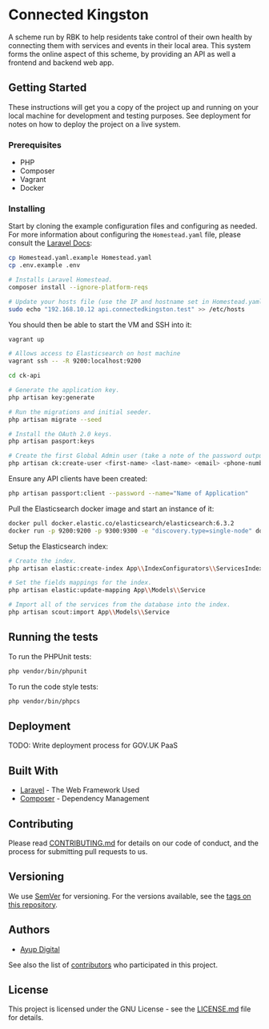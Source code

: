 # Connected Kingston

A scheme run by RBK to help residents take control of their own health by connecting them with services and events in their local area.
This system forms the online aspect of this scheme, by providing an API as well a frontend and backend web app.

## Getting Started

These instructions will get you a copy of the project up and running on your local machine for development and testing purposes. 
See deployment for notes on how to deploy the project on a live system.

### Prerequisites

* PHP
* Composer
* Vagrant
* Docker

### Installing

Start by cloning the example configuration files and configuring as needed. For more information about configuring the 
`Homestead.yaml` file, please consult the [Laravel Docs](https://laravel.com/docs/5.6/homestead):

```bash
cp Homestead.yaml.example Homestead.yaml
cp .env.example .env

# Installs Laravel Homestead.
composer install --ignore-platform-reqs

# Update your hosts file (use the IP and hostname set in Homestead.yaml).
sudo echo "192.168.10.12 api.connectedkingston.test" >> /etc/hosts
```

You should then be able to start the VM and SSH into it:

```bash
vagrant up

# Allows access to Elasticsearch on host machine
vagrant ssh -- -R 9200:localhost:9200

cd ck-api

# Generate the application key.
php artisan key:generate

# Run the migrations and initial seeder.
php artisan migrate --seed

# Install the OAuth 2.0 keys.
php artisan pasport:keys

# Create the first Global Admin user (take a note of the password outputted).
php artisan ck:create-user <first-name> <last-name> <email> <phone-number>
```

Ensure any API clients have been created:

```bash
php artisan passport:client --password --name="Name of Application"
```

Pull the Elasticsearch docker image and start an instance of it:

```bash
docker pull docker.elastic.co/elasticsearch/elasticsearch:6.3.2
docker run -p 9200:9200 -p 9300:9300 -e "discovery.type=single-node" docker.elastic.co/elasticsearch/elasticsearch:6.3.2
```

Setup the Elasticsearch index:

```bash
# Create the index.
php artisan elastic:create-index App\\IndexConfigurators\\ServicesIndexConfigurator

# Set the fields mappings for the index.
php artisan elastic:update-mapping App\\Models\\Service

# Import all of the services from the database into the index.
php artisan scout:import App\\Models\\Service
```

## Running the tests

To run the PHPUnit tests:
 
```bash
php vendor/bin/phpunit
```

To run the code style tests:

```bash
php vendor/bin/phpcs
```

## Deployment

TODO: Write deployment process for GOV.UK PaaS

## Built With

* [Laravel](https://laravel.com/docs/) - The Web Framework Used
* [Composer](https://getcomposer.org/doc/) - Dependency Management

## Contributing

Please read [CONTRIBUTING.md](CONTRIBUTING.md) for details on our code of conduct, and the process for submitting pull requests to us.

## Versioning

We use [SemVer](http://semver.org/) for versioning. For the versions available, see the [tags on this repository](https://github.com/RoyalBoroughKingston/ck-api/tags). 

## Authors

* [Ayup Digital](https://ayup.agency/)

See also the list of [contributors](https://github.com/RoyalBoroughKingston/ck-api/contributors) who participated in this project.

## License

This project is licensed under the GNU License - see the [LICENSE.md](LICENSE.md) file for details.
